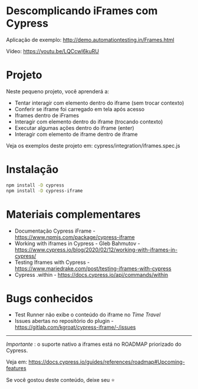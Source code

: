 # Descomplicando iFrames com Cypress

Aplicação de exemplo: http://demo.automationtesting.in/Frames.html

Vídeo: https://youtu.be/LQCcwl6kuRU

# Projeto

Neste pequeno projeto, você aprenderá a:

- Tentar interagir com elemento dentro do iframe (sem trocar contexto) 
- Conferir se iframe foi carregado em tela após acesso
- Iframes dentro de iFrames
- Interagir com elemento dentro do iframe (trocando contexto)
- Executar algumas ações dentro do iframe (enter)
- Interagir com elemento de iframe dentro de iframe


Veja os exemplos deste projeto em: cypress/integration/iframes.spec.js

# Instalação

```sh
npm install -D cypress
npm install -D cypress-iframe
```

# Materiais complementares

- Documentação Cypress iFrame - https://www.npmjs.com/package/cypress-iframe
- Working with iframes in Cypress - Gleb Bahmutov - https://www.cypress.io/blog/2020/02/12/working-with-iframes-in-cypress/
- Testing Iframes with Cypress - https://www.mariedrake.com/post/testing-iframes-with-cypress
- Cypress .within - https://docs.cypress.io/api/commands/within


# Bugs conhecidos

- Test Runner não exibe o conteúdo do iframe no *Time Travel*
- Issues abertas no repositório do plugin - https://gitlab.com/kgroat/cypress-iframe/-/issues


---

*Importante* : o suporte nativo a iframes está no ROADMAP priorizado do Cypress.

Veja em: https://docs.cypress.io/guides/references/roadmap#Upcoming-features

Se você gostou deste conteúdo, deixe seu ⭐️
